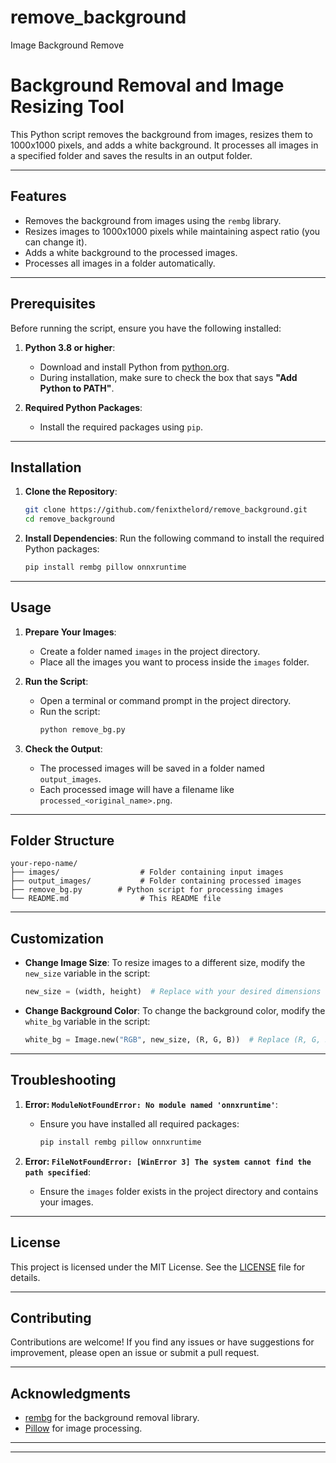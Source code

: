 # remove_background
Image Background Remove


# Background Removal and Image Resizing Tool

This Python script removes the background from images, resizes them to 1000x1000 pixels, and adds a white background. It processes all images in a specified folder and saves the results in an output folder.

---

## Features
- Removes the background from images using the `rembg` library.
- Resizes images to 1000x1000 pixels while maintaining aspect ratio (you can change it).
- Adds a white background to the processed images.
- Processes all images in a folder automatically.

---

## Prerequisites

Before running the script, ensure you have the following installed:

1. **Python 3.8 or higher**:
   - Download and install Python from [python.org](https://www.python.org/).
   - During installation, make sure to check the box that says **"Add Python to PATH"**.

2. **Required Python Packages**:
   - Install the required packages using `pip`.

---

## Installation

1. **Clone the Repository**:
   ```bash
   git clone https://github.com/fenixthelord/remove_background.git
   cd remove_background
   ```

2. **Install Dependencies**:
   Run the following command to install the required Python packages:
   ```bash
   pip install rembg pillow onnxruntime
   ```

---

## Usage

1. **Prepare Your Images**:
   - Create a folder named `images` in the project directory.
   - Place all the images you want to process inside the `images` folder.

2. **Run the Script**:
   - Open a terminal or command prompt in the project directory.
   - Run the script:
     ```bash
     python remove_bg.py
     ```

3. **Check the Output**:
   - The processed images will be saved in a folder named `output_images`.
   - Each processed image will have a filename like `processed_<original_name>.png`.

---

## Folder Structure

```
your-repo-name/
├── images/                  # Folder containing input images
├── output_images/           # Folder containing processed images
├── remove_bg.py        # Python script for processing images
└── README.md                # This README file
```

---

## Customization

- **Change Image Size**:
  To resize images to a different size, modify the `new_size` variable in the script:
  ```python
  new_size = (width, height)  # Replace with your desired dimensions
  ```

- **Change Background Color**:
  To change the background color, modify the `white_bg` variable in the script:
  ```python
  white_bg = Image.new("RGB", new_size, (R, G, B))  # Replace (R, G, B) with your desired color
  ```

---

## Troubleshooting

1. **Error: `ModuleNotFoundError: No module named 'onnxruntime'`**:
   - Ensure you have installed all required packages:
     ```bash
     pip install rembg pillow onnxruntime
     ```

2. **Error: `FileNotFoundError: [WinError 3] The system cannot find the path specified`**:
   - Ensure the `images` folder exists in the project directory and contains your images.

---

## License

This project is licensed under the MIT License. See the [LICENSE](LICENSE) file for details.

---

## Contributing

Contributions are welcome! If you find any issues or have suggestions for improvement, please open an issue or submit a pull request.

---

## Acknowledgments

- [rembg](https://github.com/danielgatis/rembg) for the background removal library.
- [Pillow](https://pillow.readthedocs.io/) for image processing.

---


---
